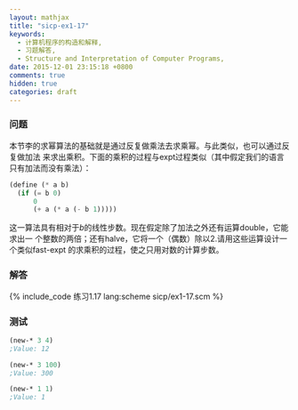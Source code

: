 ```yaml
---
layout: mathjax
title: "sicp-ex1-17"
keywords:
  - 计算机程序的构造和解释,
  - 习题解答,
  - Structure and Interpretation of Computer Programs,
date: 2015-12-01 23:15:18 +0800
comments: true
hidden: true
categories: draft
---
```


### 问题

本节李的求幂算法的基础就是通过反复做乘法去求乘幂。与此类似，也可以通过反复做加法
来求出乘积。下面的乘积的过程与expt过程类似（其中假定我们的语言只有加法而没有乘法）：

``` scheme
(define (* a b)
  (if (= b 0)
      0
      (+ a (* a (- b 1)))))
```

这一算法具有相对于$b$的线性步数。现在假定除了加法之外还有运算double，它能求出一
个整数的两倍；还有halve，它将一个（偶数）除以2.请用这些运算设计一个类似fast-expt
的求乘积的过程，使之只用对数的计算步数。

### 解答

{% include_code 练习1.17 lang:scheme sicp/ex1-17.scm %}

### 测试

``` scheme
(new-* 3 4)
;Value: 12

(new-* 3 100)
;Value: 300

(new-* 1 1)
;Value: 1
```
